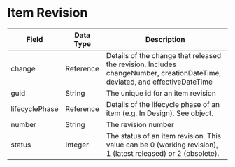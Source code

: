 # Item Revision

| Field | Data Type | Description |
|  --- |  --- |  --- | 
| change | Reference | Details of the change that released the revision. Includes changeNumber, creationDateTime, deviated, and effectiveDateTime |
| guid | String | The unique id for an item revision |
| lifecyclePhase | Reference | Details of the lifecycle phase of an item \(e.g. In Design\). See  object. |
| number | String | The revision number |
| status | Integer | The status of an item revision. This value can be 0 \(working revision\), 1 \(latest released\) or 2 \(obsolete\). |

